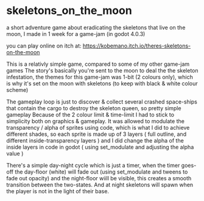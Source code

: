 # skeletons_on_the_moon
a short adventure game about eradicating the skeletons that live on the moon, I made in 1 week for a game-jam (in godot 4.0.3)

you can play online on itch at: https://kobemano.itch.io/theres-skeletons-on-the-moon

This is a relativly simple game, compared to some of my other game-jam games
The story's basically you're sent to the moon to deal the the skeleton infestation, the themes for this game-jam was 1-bit (2 colours only), which is why it's set on the moon with skeletons (to keep with black & white colour scheme)

The gameplay loop is just to discover & collect several crashed space-ships that contain the cargo to destroy the skeleton queen, so pretty simple gameplay
Because of the 2 colour limit & time-limit I had to stick to simplicity both on graphics & gameplay.
It was allowed to modulate the transparency / alpha of sprites using code, which is what I did to achieve different shades, so each sprite is made up of 3 layers ( full outline, and different inside-transparency layers ) and I did change the alpha of the inside layers in code in godot ( using set_modulate and adjusting the alpha value )

There's a simple day-night cycle which is just a timer, when the timer goes-off the day-floor (white) will fade out (using set_modulate and tweens to fade out opacity) and the night-floor wiill be visible, this creates a smooth transition between the two-states. And at night skeletons will spawn when the player is not in the light of their base.

